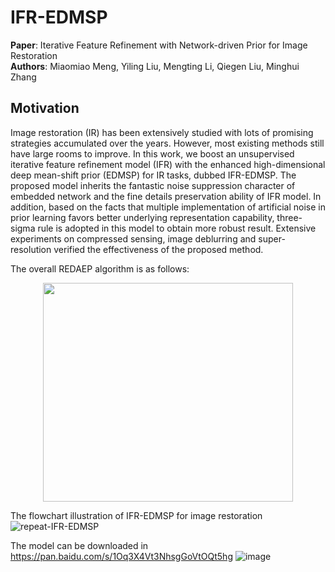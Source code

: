 # IFR-EDMSP 
**Paper**: Iterative Feature Refinement with Network-driven Prior for Image Restoration  
**Authors**: Miaomiao Meng, Yiling Liu, Mengting Li, Qiegen Liu, Minghui Zhang

## Motivation
Image restoration (IR) has been extensively studied with lots of promising strategies accumulated over the years. However, most existing methods still have large rooms to improve. In this work, we boost an unsupervised iterative feature refinement model (IFR) with the enhanced high-dimensional deep mean-shift prior (EDMSP) for IR tasks, dubbed IFR-EDMSP. The proposed model inherits the fantastic noise suppression character of embedded network and the fine details preservation ability of IFR model. In addition, based on the facts that multiple implementation of artificial noise in prior learning favors better underlying representation capability, three-sigma rule is adopted in this model to obtain more robust result. Extensive experiments on compressed sensing, image deblurring and super-resolution verified the effectiveness of the proposed method.

The overall REDAEP algorithm is as follows:
<div align="center">
  
<img src="https://github.com/yqx7150/IFR-EDMSP/blob/master/algorithm.png" width = "400" height = "350">  
  
 </div>

The flowchart illustration of IFR-EDMSP for image restoration
![repeat-IFR-EDMSP](https://github.com/yqx7150/IFR-EDMSP/blob/master/iter.png)

The model can be downloaded in https://pan.baidu.com/s/1Oq3X4Vt3NhsgGoVtOQt5hg
![image](https://github.com/yqx7150/IFR-EDMSP/blob/master/iter.png)
